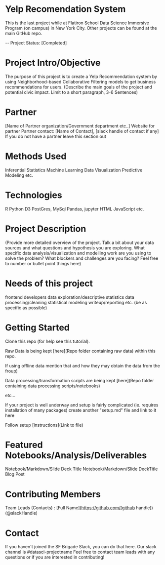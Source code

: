 # Yelp Recomendation System
This is the last project while at Flatiron School Data Science Immersive Program (on campus) in New York City. Other projects can be found at the main GitHub repo.

-- Project Status: [Completed]

# Project Intro/Objective
The purpose of this project is to create a Yelp Recommendation system by using Neighborhood-based Collaborative Filtering models to get business recommendations for users. (Describe the main goals of the project and potential civic impact. Limit to a short paragraph, 3-6 Sentences)

# Partner
[Name of Partner organization/Government department etc..]
Website for partner
Partner contact: [Name of Contact], [slack handle of contact if any]
If you do not have a partner leave this section out

# Methods Used
Inferential Statistics
Machine Learning
Data Visualization
Predictive Modeling
etc.

# Technologies
R
Python
D3
PostGres, MySql
Pandas, jupyter
HTML
JavaScript
etc.

# Project Description
(Provide more detailed overview of the project. Talk a bit about your data sources and what questions and hypothesis you are exploring. What specific data analysis/visualization and modelling work are you using to solve the problem? What blockers and challenges are you facing? Feel free to number or bullet point things here)

# Needs of this project
frontend developers
data exploration/descriptive statistics
data processing/cleaning
statistical modeling
writeup/reporting
etc. (be as specific as possible)

# Getting Started
Clone this repo (for help see this tutorial).

Raw Data is being kept [here](Repo folder containing raw data) within this repo.

If using offline data mention that and how they may obtain the data from the froup)

Data processing/transformation scripts are being kept [here](Repo folder containing data processing scripts/notebooks)

etc...

If your project is well underway and setup is fairly complicated (ie. requires installation of many packages) create another "setup.md" file and link to it here

Follow setup [instructions](Link to file)

# Featured Notebooks/Analysis/Deliverables
Notebook/Markdown/Slide Deck Title
Notebook/Markdown/Slide DeckTitle
Blog Post

# Contributing Members
Team Leads (Contacts) : [Full Name](https://github.com/[github handle])(@slackHandle)

# Contact
If you haven't joined the SF Brigade Slack, you can do that here.
Our slack channel is #datasci-projectname
Feel free to contact team leads with any questions or if you are interested in contributing!
